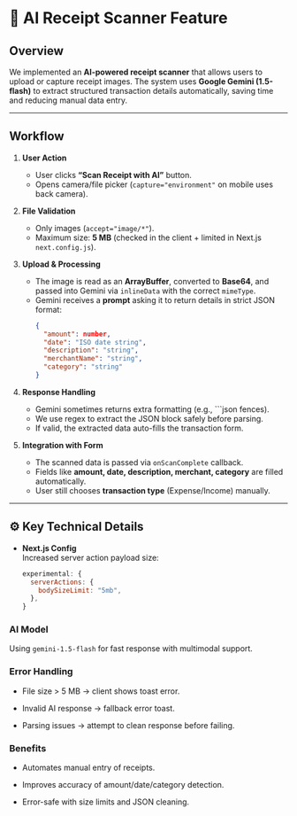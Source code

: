 # 📸 AI Receipt Scanner Feature

## Overview
We implemented an **AI-powered receipt scanner** that allows users to upload or capture receipt images. The system uses **Google Gemini (1.5-flash)** to extract structured transaction details automatically, saving time and reducing manual data entry.

---

## Workflow
1. **User Action**  
   - User clicks **“Scan Receipt with AI”** button.  
   - Opens camera/file picker (`capture="environment"` on mobile uses back camera).  

2. **File Validation**  
   - Only images (`accept="image/*"`).  
   - Maximum size: **5 MB** (checked in the client + limited in Next.js `next.config.js`).  

3. **Upload & Processing**  
   - The image is read as an **ArrayBuffer**, converted to **Base64**, and passed into Gemini via `inlineData` with the correct `mimeType`.  
   - Gemini receives a **prompt** asking it to return details in strict JSON format:
     ```json
     {
       "amount": number,
       "date": "ISO date string",
       "description": "string",
       "merchantName": "string",
       "category": "string"
     }
     ```

4. **Response Handling**  
   - Gemini sometimes returns extra formatting (e.g., ```json fences).  
   - We use regex to extract the JSON block safely before parsing.  
   - If valid, the extracted data auto-fills the transaction form.

5. **Integration with Form**  
   - The scanned data is passed via `onScanComplete` callback.  
   - Fields like **amount, date, description, merchant, category** are filled automatically.  
   - User still chooses **transaction type** (Expense/Income) manually.

---

## ⚙️ Key Technical Details
- **Next.js Config**  
  Increased server action payload size:
  ```js
  experimental: {
    serverActions: {
      bodySizeLimit: "5mb",
    },
  }
  ```

### AI Model

Using `gemini-1.5-flash` for fast response with multimodal support.

### Error Handling

- File size > 5 MB → client shows toast error.

- Invalid AI response → fallback error toast.

- Parsing issues → attempt to clean response before failing.

### Benefits

- Automates manual entry of receipts.

- Improves accuracy of amount/date/category detection.

- Error-safe with size limits and JSON cleaning.

